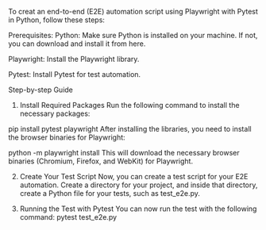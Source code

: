To creat an end-to-end (E2E) automation script using Playwright with Pytest in Python, follow these steps:

Prerequisites:
Python: Make sure Python is installed on your machine. If not, you can download and install it from here.

Playwright: Install the Playwright library.

Pytest: Install Pytest for test automation.

Step-by-step Guide
1. Install Required Packages
Run the following command to install the necessary packages:


pip install pytest playwright
After installing the libraries, you need to install the browser binaries for Playwright:

python -m playwright install
This will download the necessary browser binaries (Chromium, Firefox, and WebKit) for Playwright.

2. Create Your Test Script
Now, you can create a test script for your E2E automation. Create a directory for your project, and inside that directory, create a Python file for your tests, such as test_e2e.py.

3. Running the Test with Pytest
You can now run the test with the following command:
pytest test_e2e.py
